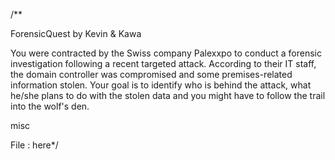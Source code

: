 /**

ForensicQuest
by Kevin & Kawa

You were contracted by the Swiss company Palexxpo to conduct a forensic investigation following a recent targeted attack. According to their IT staff, the domain controller was compromised and some premises-related information stolen. Your goal is to identify who is behind the attack, what he/she plans to do with the stolen data and you might have to follow the trail into the wolf's den.

 misc

File : here*/
